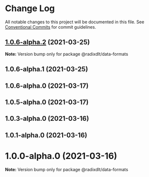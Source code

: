 # Change Log

All notable changes to this project will be documented in this file.
See [Conventional Commits](https://conventionalcommits.org) for commit guidelines.

## [1.0.6-alpha.2](https://github.com/radixdlt/radixdlt-javascript/compare/@radixdlt/data-formats@1.0.6-alpha.1...@radixdlt/data-formats@1.0.6-alpha.2) (2021-03-25)

**Note:** Version bump only for package @radixdlt/data-formats





## 1.0.6-alpha.1 (2021-03-25)



## 1.0.6-alpha.0 (2021-03-17)



## 1.0.5-alpha.0 (2021-03-17)



## 1.0.3-alpha.0 (2021-03-16)



## 1.0.1-alpha.0 (2021-03-16)



# 1.0.0-alpha.0 (2021-03-16)

**Note:** Version bump only for package @radixdlt/data-formats
